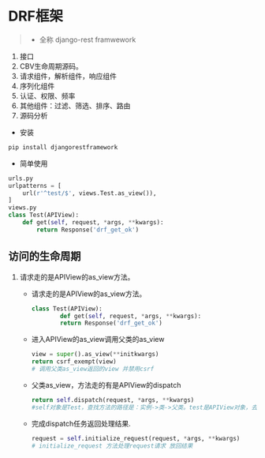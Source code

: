 # DRF框架

> - 全称 django-rest framwework

1. 接口
2. CBV生命周期源码。
3. 请求组件，解析组件，响应组件
4. 序列化组件
5. 认证、权限、频率
6. 其他组件：过滤、筛选、排序、路由
7. 源码分析

- 安装

```bash
pip install djangorestframework
```

- 简单使用

```python
urls.py
urlpatterns = [
    url(r'^test/$', views.Test.as_view()),
]
views.py
class Test(APIView):
    def get(self, request, *args, **kwargs):
        return Response('drf_get_ok')
```

## 访问的生命周期

1. 请求走的是APIView的as_view方法。

   - 请求走的是APIView的as_view方法。

     ```python
     class Test(APIView):
             def get(self, request, *args, **kwargs):
             return Response('drf_get_ok')
     ```

   - 进入APIView的as_view调用父类的as_view

     ```python
     view = super().as_view(**initkwargs)
     return csrf_exempt(view)
     # 调用父类as_view返回的view 并禁用csrf
     ```

   - 父类as_view，方法走的有是APIView的dispatch

     ```python
     return self.dispatch(request, *args, **kwargs)
     #self对象是Test，查找方法的路径是：实例->类->父类。test是APIView对象，去rest_framework找dispatch
     ```

   - 完成dispatch任务返回处理结果.

     ```python
     request = self.initialize_request(request, *args, **kwargs)
     # initialize_request 方法处理request请求 放回结果
     ```

